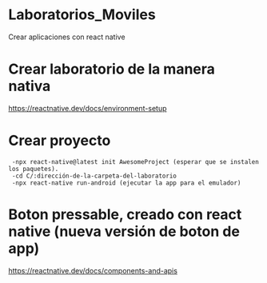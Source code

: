 # Laboratorios_Moviles
Crear aplicaciones con react native 

# Crear laboratorio de la manera nativa
https://reactnative.dev/docs/environment-setup

   # Crear proyecto
     -npx react-native@latest init AwesomeProject (esperar que se instalen los paquetes).
     -cd C/:dirección-de-la-carpeta-del-laboratorio
     -npx react-native run-android (ejecutar la app para el emulador)

# Boton pressable, creado con react native (nueva versión de boton de  app)
https://reactnative.dev/docs/components-and-apis


